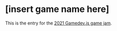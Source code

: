 # [insert game name here]

This is the entry for the [2021 Gamedev.js game jam]("https://itch.io/jam/gamedevjs-2020").
